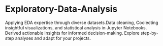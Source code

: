 # Exploratory-Data-Analysis
Applying EDA expertise through diverse datasets.Data cleaning, Coolecting insightful visualizations, and statistical analysis in Jupyter Notebooks.
Derived actionable insights for informed decision-making. Explore step-by-step analyses and adapt for your projects.
